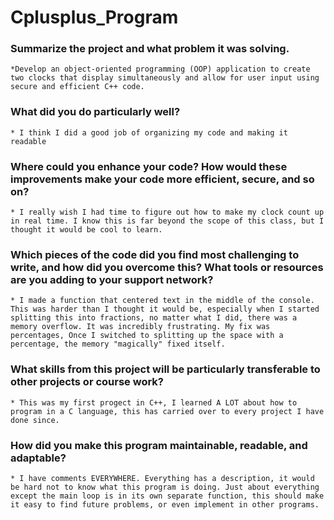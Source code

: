 # Cplusplus_Program


### Summarize the project and what problem it was solving.
	*Develop an object-oriented programming (OOP) application to create two clocks that display simultaneously and allow for user input using secure and efficient C++ code.

### What did you do particularly well?
	* I think I did a good job of organizing my code and making it readable
### Where could you enhance your code? How would these improvements make your code more efficient, secure, and so on?
	* I really wish I had time to figure out how to make my clock count up in real time. I know this is far beyond the scope of this class, but I thought it would be cool to learn. 
### Which pieces of the code did you find most challenging to write, and how did you overcome this? What tools or resources are you adding to your support network?
	* I made a function that centered text in the middle of the console. This was harder than I thought it would be, especially when I started splitting this into fractions, no matter what I did, there was a memory overflow. It was incredibly frustrating. My fix was percentages, Once I switched to splitting up the space with a percentage, the memory "magically" fixed itself. 
### What skills from this project will be particularly transferable to other projects or course work?
	* This was my first progect in C++, I learned A LOT about how to program in a C language, this has carried over to every project I have done since.
### How did you make this program maintainable, readable, and adaptable?
	* I have comments EVERYWHERE. Everything has a description, it would be hard not to know what this program is doing. Just about everything except the main loop is in its own separate function, this should make it easy to find future problems, or even implement in other programs.
